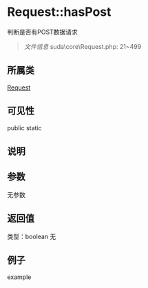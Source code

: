 # Request::hasPost
判断是否有POST数据请求
> *文件信息* suda\core\Request.php: 21~499
## 所属类 

[Request](../Request.md)

## 可见性

  public  static
## 说明



## 参数

无参数

## 返回值
类型：boolean
无

## 例子

example